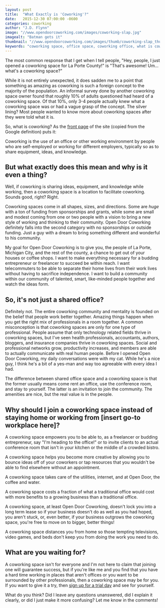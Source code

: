 ```yaml
---
layout: post
title:  "What Exactly is 'Coworking'?"
date:   2015-12-30 07:00:00 -0600
categories: coworking
author: "J.D. Flynn"
image: "//www.opendoorcoworking.com/images/coworking-slap.jpg"
imagealt: "Batman gets it"
thumbnail: "//www.opendoorcoworking.com/images/thumb/coworking-slap_thumb.jpg"
keywords: "coworking space, office space, coworking office, what is coworking"
---
```

The most common response that I get when I tell people, "Hey, people, I just opened a coworking space for La Porte County!" is "That's awesome!  Um... what's a coworking space?"

While it is not entirely unexpected, it does sadden me to a point that something as amazing as coworking is such a foreign concept to the majority of the population.  An informal survey done by another coworking space owner found that roughly 10% of adults questioned had heard of a coworking space.  Of that 10%, only 3-4 people actually knew what a coworking space was or had a vague grasp of the concept.  The silver lining?  Most people wanted to know more about coworking spaces after they were told what it is.

So, what is coworking?  As the [front page](/) of the site (copied from the Google definition) puts it:

<div class="center">
  Coworking is the use of an office or other working environment by people who are self-employed or working for different employers, typically so as to share equipment, ideas, and knowledge.
</div>

## But what exactly does this mean and why is it even a thing?

Well, if coworking is  sharing ideas, equipment, and knowledge while working, then a coworking space is a location to facilitate coworking.  Sounds good, right?  Right.

Coworking spaces come in all shapes, sizes, and directions.  Some are _huge_ with a ton of funding from sponsorships and grants, while some are small and modest coming from one or two people with a vision to bring a new style of working and thinking to their community.  Open Door Coworking definitely falls into the second category with no sponsorships or outside funding. Just a guy with a dream to bring something different and wonderful to his community.

My goal for Open Door Coworking is to give you, the people of La Porte, Michigan City, and the rest of the county, a chance to get out of your houses or coffee shops.  I want to make everything necessary for a budding entrepreneur or freelancer to succeed be within reach.  I want telecommuters to be able to separate their home lives from their work lives without having to sacrifice independence.  I want to build a community within our community of talented, smart, like-minded people together and watch the ideas form.

## So, it's not just a shared office?

Definitely not.  The entire coworking community and mentality is founded on the belief that people work better together.  Amazing things happen when you get the right mix of professionals in a room together.  A common misconception is that coworking spaces are only for one type of professional.  People assume that only technology related fields thrive in coworking spaces, but I've seen health professionals, accountants, authors, bloggers, and insurance companies thrive in coworking spaces.  Social and professional networks grow, productivity increases, and members are able to actually communicate with real human people.  Before I opened Open Door Coworking, my daily conversations were with my cat.  While he's a nice guy, I think he's a bit of a yes-man and way too agreeable with every idea I had.

The difference between shared office space and a coworking space is that the former usually means come rent an office, use the conference room, and stay to yourself.  The latter is an invitation to join the community.  The amenities are nice, but the real value is in the people.

## Why should I join a coworking space instead of staying home or working from [insert go-to workplace here]?

A coworking space empowers you to be able to, as a freelancer or budding entrepreneur, say "I'm heading to the office!" or to invite clients to an actual conference room that isn't in your kitchen or the middle of a crowded bistro.

A coworking space helps you become more creative by allowing you to bounce ideas off of your coworkers or tap resources that you wouldn't be able to find elsewhere without an appointment.

A coworking space takes care of the utilities, internet, and at Open Door, the coffee and water.

A coworking space costs a fraction of what a traditional office would cost with more benefits to a growing business than a traditional office.

A coworking space, at least Open Door Coworking, doesn't lock you into a long term lease so if your business doesn't do as well as you had hoped, you aren't stuck, or, even better, if your business outgrows the coworking space, you're free to move on to bigger, better things!

A coworking space distances you from home so those tempting televisions, video games, and beds don't keep you from doing the work you need to do.

## What are you waiting for?

A coworking space isn't for everyone and I'm not here to claim that joining one will guarantee success, but if you're like me and you find that you have a hard time working in places that aren't offices or you want to be surrounded by other professionals, then a coworking space may be for you.  If you want to give it a try, then [sign up for a trial day](http://goo.gl/forms/ook9usnqsn) and see for yourself.

What do you think?  Did I leave any questions unanswered, did I explain it clearly, or did I just make it more confusing?  Let me know in the comments!
